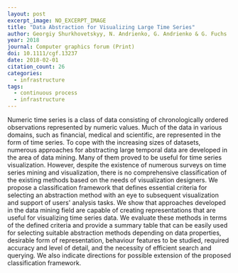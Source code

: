 ```yaml
---
layout: post
excerpt_image: NO_EXCERPT_IMAGE
title: "Data Abstraction for Visualizing Large Time Series"
author: Georgiy Shurkhovetskyy, N. Andrienko, G. Andrienko & G. Fuchs
year: 2018
journal: Computer graphics forum (Print)
doi: 10.1111/cgf.13237
date: 2018-02-01
citation_count: 26
categories:
  - infrastructure
tags:
  - continuous process
  - infrastructure
---
```

Numeric time series is a class of data consisting of chronologically ordered observations represented by numeric values. Much of the data in various domains, such as financial, medical and scientific, are represented in the form of time series. To cope with the increasing sizes of datasets, numerous approaches for abstracting large temporal data are developed in the area of data mining. Many of them proved to be useful for time series visualization. However, despite the existence of numerous surveys on time series mining and visualization, there is no comprehensive classification of the existing methods based on the needs of visualization designers. We propose a classification framework that defines essential criteria for selecting an abstraction method with an eye to subsequent visualization and support of users' analysis tasks. We show that approaches developed in the data mining field are capable of creating representations that are useful for visualizing time series data. We evaluate these methods in terms of the defined criteria and provide a summary table that can be easily used for selecting suitable abstraction methods depending on data properties, desirable form of representation, behaviour features to be studied, required accuracy and level of detail, and the necessity of efficient search and querying. We also indicate directions for possible extension of the proposed classification framework.
